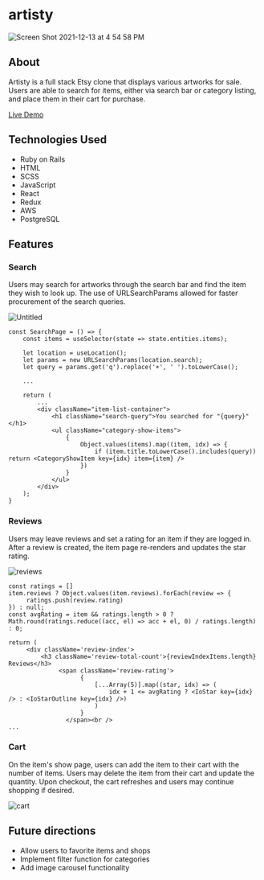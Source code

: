 # artisty

![Screen Shot 2021-12-13 at 4 54 58 PM](https://user-images.githubusercontent.com/78716708/145895084-5fe1de6d-28f8-4483-bf57-9a7795735327.png)

## About
Artisty is a full stack Etsy clone that displays various artworks for sale. Users are able to search for items, either via search bar or category listing, and place them in their cart for purchase.

[Live Demo](https://artistyy.herokuapp.com/#/)

## Technologies Used
* Ruby on Rails
* HTML
* SCSS
* JavaScript
* React
* Redux
* AWS
* PostgreSQL

## Features
### Search
Users may search for artworks through the search bar and find the item they wish to look up. The use of URLSearchParams allowed for faster procurement of the search queries.

![Untitled](https://user-images.githubusercontent.com/78716708/145897950-6417e7d1-cc62-4d2c-98e0-db04dcba895a.gif)

```
const SearchPage = () => {
    const items = useSelector(state => state.entities.items);

    let location = useLocation();
    let params = new URLSearchParams(location.search);
    let query = params.get('q').replace('+', ' ').toLowerCase();
    
    ...
    
    return (
        ...
        <div className="item-list-container">
            <h1 className="search-query">You searched for "{query}"</h1>
            <ul className="category-show-items">
                {
                    Object.values(items).map((item, idx) => {
                        if (item.title.toLowerCase().includes(query)) return <CategoryShowItem key={idx} item={item} />
                    })
                }
            </ul>
        </div>
    );
}
```

### Reviews
Users may leave reviews and set a rating for an item if they are logged in. After a review is created, the item page re-renders and updates the star rating.

![reviews](https://user-images.githubusercontent.com/78716708/145904310-cb6ebbb7-f880-475f-bfb9-df8f7ed9b86b.gif)

```
const ratings = []
item.reviews ? Object.values(item.reviews).forEach(review => {
     ratings.push(review.rating)
}) : null;
const avgRating = item && ratings.length > 0 ? Math.round(ratings.reduce((acc, el) => acc + el, 0) / ratings.length) : 0;

return (
     <div className='review-index'>
         <h3 className='review-total-count'>{reviewIndexItems.length} Reviews</h3>
              <span className='review-rating'>
                    {
                        [...Array(5)].map((star, idx) => (
                            idx + 1 <= avgRating ? <IoStar key={idx} /> : <IoStarOutline key={idx} />)
                        )
                    }
                </span><br />
...
```

### Cart
On the item's show page, users can add the item to their cart with the number of items. Users may delete the item from their cart and update the quantity. Upon checkout, the cart refreshes and users may continue shopping if desired.

![cart](https://user-images.githubusercontent.com/78716708/145905738-da06d873-4899-4f03-abc9-8d972ef15fd7.gif)

## Future directions
* Allow users to favorite items and shops
* Implement filter function for categories
* Add image carousel functionality
